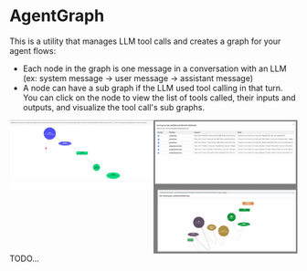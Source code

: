 # AgentGraph

This is a utility that manages LLM tool calls and creates a graph for your agent flows:
- Each node in the graph is one message in a conversation with an LLM (ex: system message -> user message -> assistant message)
- A node can have a sub graph if the LLM used tool calling in that turn. You can click on the node to view the list of tools called, their inputs and outputs, and visualize the tool call's sub graphs.

<img src="https://raw.githubusercontent.com/rishabhpoddar/agentgraph/refs/heads/main/images/1.jpeg" align="left" width="50%" >

<img src="https://raw.githubusercontent.com/rishabhpoddar/agentgraph/refs/heads/main/images/2.png" align="left" width="50%" >

<img src="https://raw.githubusercontent.com/rishabhpoddar/agentgraph/refs/heads/main/images/3.jpeg" align="left" width="50%" >

TODO...